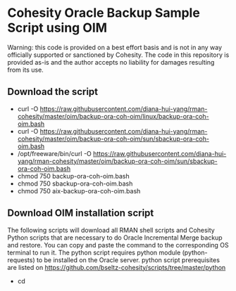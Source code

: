 # Cohesity Oracle Backup Sample Script using OIM

Warning: this code is provided on a best effort basis and is not in any way officially supported or sanctioned by Cohesity. The code in this repository is provided as-is and the author accepts no liability for damages resulting from its use.

## Download the script

- curl -O https://raw.githubusercontent.com/diana-hui-yang/rman-cohesity/master/oim/backup-ora-coh-oim/linux/backup-ora-coh-oim.bash
- curl -O https://raw.githubusercontent.com/diana-hui-yang/rman-cohesity/master/oim/backup-ora-coh-oim/sun/sbackup-ora-coh-oim.bash
- /opt/freeware/bin/curl -O https://raw.githubusercontent.com/diana-hui-yang/rman-cohesity/master/oim/backup-ora-coh-oim/sun/sbackup-ora-coh-oim.bash
- chmod 750 backup-ora-coh-oim.bash
- chmod 750 sbackup-ora-coh-oim.bash
- chmod 750 aix-backup-ora-coh-oim.bash

## Download OIM installation script
The following scripts will download all RMAN shell scripts and Cohesity Python scripts that are necessary to do Oracle Incremental Merge backup and restore. You can copy and paste the command to the corresponding OS terminal to run it. The python script requires python module (python-requests) to be installed on the Oracle server. python script prerequisites are listed on https://github.com/bseltz-cohesity/scripts/tree/master/python

- cd <script directory>
- curl -O https://raw.githubusercontent.com/diana-hui-yang/rman-cohesity/master/oim/linux-oim-download.bash
- chmod 750 linux-oim-download.bash
- curl -O https://raw.githubusercontent.com/diana-hui-yang/rman-cohesity/master/oim/sun-oim-download.bash
- chmod 750 sun-oim-download.bash
- /opt/freeware/bin/curl -O https://raw.githubusercontent.com/diana-hui-yang/rman-cohesity/master/oim/aix-oim-download.bash
- chmod 750 aix-oim-download.bash
